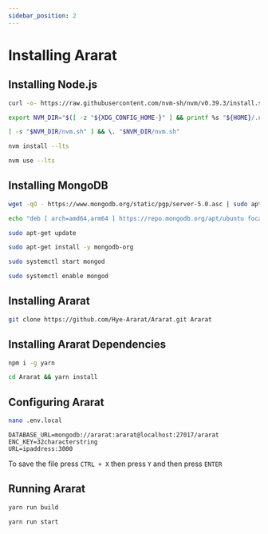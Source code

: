 ```yaml
---
sidebar_position: 2
---
```

# Installing Ararat

## Installing Node.js

```bash
curl -o- https://raw.githubusercontent.com/nvm-sh/nvm/v0.39.3/install.sh | bash
```

```bash
export NVM_DIR="$([ -z "${XDG_CONFIG_HOME-}" ] && printf %s "${HOME}/.nvm" || printf %s "${XDG_CONFIG_HOME}/nvm")"
```

```bash
[ -s "$NVM_DIR/nvm.sh" ] && \. "$NVM_DIR/nvm.sh"
```

```bash
nvm install --lts
```

```bash
nvm use --lts
```

## Installing MongoDB

```bash
wget -qO - https://www.mongodb.org/static/pgp/server-5.0.asc | sudo apt-key add -
```

```bash
echo "deb [ arch=amd64,arm64 ] https://repo.mongodb.org/apt/ubuntu focal/mongodb-org/5.0 multiverse" | sudo tee /etc/apt/sources.list.d/mongodb-org-5.0.list
```

```bash
sudo apt-get update
```

```bash
sudo apt-get install -y mongodb-org
```

```bash
sudo systemctl start mongod
```

```bash
sudo systemctl enable mongod
```

## Installing Ararat

```bash
git clone https://github.com/Hye-Ararat/Ararat.git Ararat
```

## Installing Ararat Dependencies
```bash
npm i -g yarn
```

```bash
cd Ararat && yarn install
```

## Configuring Ararat

```bash
nano .env.local
```

```env
DATABASE_URL=mongodb://ararat:ararat@localhost:27017/ararat
ENC_KEY=32characterstring
URL=ipaddress:3000
```

To save the file press ``CTRL + X`` then press ``Y`` and then press ``ENTER``

## Running Ararat

```bash
yarn run build
```

```bash
yarn run start
```


